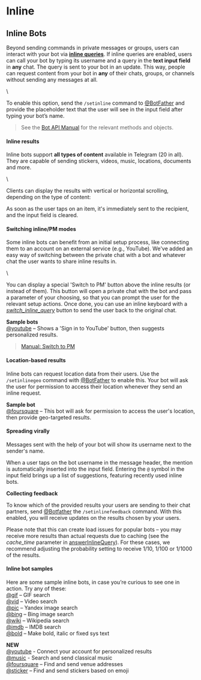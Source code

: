 # Inline

## Inline Bots <a href="#dev_page_title" id="dev_page_title"></a>

Beyond sending commands in private messages or groups, users can interact with your bot via [**inline queries**](https://about/bots/api#inline-mode). If inline queries are enabled, users can call your bot by typing its username and a query in the **text input field** in **any** chat. The query is sent to your bot in an update. This way, people can request content from your bot in **any** of their chats, groups, or channels without sending any messages at all.

\


To enable this option, send the `/setinline` command to [@BotFather](https://telegram.me/botfather) and provide the placeholder text that the user will see in the input field after typing your bot’s name.

> See the [Bot API Manual](https://about/bots/api#inline-mode) for the relevant methods and objects.

#### Inline results

Inline bots support **all types of content** available in Telegram (20 in all). They are capable of sending stickers, videos, music, locations, documents and more.

\


Clients can display the results with vertical or horizontal scrolling, depending on the type of content:

As soon as the user taps on an item, it's immediately sent to the recipient, and the input field is cleared.

#### Switching inline/PM modes

Some inline bots can benefit from an initial setup process, like connecting them to an account on an external service (e.g., YouTube). We've added an easy way of switching between the private chat with a bot and whatever chat the user wants to share inline results in.

\


You can display a special 'Switch to PM' button above the inline results (or instead of them). This button will open a private chat with the bot and pass a parameter of your choosing, so that you can prompt the user for the relevant setup actions. Once done, you can use an inline keyboard with a [_switch\_inline\_query_](https://about/bots/api#inlinekeyboardmarkup) button to send the user back to the original chat.

**Sample bots**\
[@youtube](https://telegram.me/youtube) – Shows a 'Sign in to YouTube' button, then suggests personalized results.

> [Manual: Switch to PM](https://about/bots/api#answerinlinequery)

#### Location-based results

Inline bots can request location data from their users. Use the `/setinlinegeo` command with [@BotFather](https://telegram.me/botfather) to enable this. Your bot will ask the user for permission to access their location whenever they send an inline request.

**Sample bot**\
[@foursquare](https://telegram.me/foursquare) – This bot will ask for permission to access the user's location, then provide geo-targeted results.

#### Spreading virally

Messages sent with the help of your bot will show its username next to the sender's name.

&#x20;

When a user taps on the bot username in the message header, the mention is automatically inserted into the input field. Entering the `@` symbol in the input field brings up a list of suggestions, featuring recently used inline bots.

**Collecting feedback**

To know which of the provided results your users are sending to their chat partners, send [@Botfather](https://telegram.me/botfather) the `/setinlinefeedback` command. With this enabled, you will receive updates on the results chosen by your users.

Please note that this can create load issues for popular bots – you may receive more results than actual requests due to caching (see the _cache\_time_ parameter in [answerInlineQuery](https://about/bots/api#answerinlinequery)). For these cases, we recommend adjusting the probability setting to receive 1/10, 1/100 or 1/1000 of the results.

#### Inline bot samples

Here are some sample inline bots, in case you’re curious to see one in action. Try any of these:\
[@gif](https://telegram.me/gif) – GIF search\
[@vid](https://telegram.me/vid) – Video search\
[@pic](https://telegram.me/pic) – Yandex image search\
[@bing](https://telegram.me/bing) – Bing image search\
[@wiki](https://telegram.me/wiki) – Wikipedia search\
[@imdb](https://telegram.me/imdb) – IMDB search\
[@bold](https://telegram.me/bold) – Make bold, italic or fixed sys text

**NEW**\
[@youtube](https://telegram.me/youtube) - Connect your account for personalized results\
[@music](https://telegram.me/music) - Search and send classical music\
[@foursquare](https://telegram.me/foursquare) – Find and send venue addresses\
[@sticker](https://telegram.me/sticker) – Find and send stickers based on emoji
